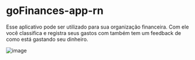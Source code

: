 # goFinances-app-rn

Esse aplicativo pode ser utilizado para sua organização financeira. Com ele você classifica e registra seus gastos com  também tem um feedback de como está gastando seu dinheiro.


![image](https://user-images.githubusercontent.com/62555057/126901460-60d4fb50-d1a0-44b2-a6a0-0fa62f0ca596.png)
